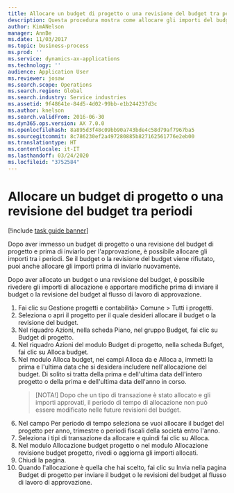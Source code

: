 ```yaml
---
title: Allocare un budget di progetto o una revisione del budget tra periodi
description: Questa procedura mostra come allocare gli importi del budget di progetto sui periodi.
author: KimANelson
manager: AnnBe
ms.date: 11/03/2017
ms.topic: business-process
ms.prod: ''
ms.service: dynamics-ax-applications
ms.technology: ''
audience: Application User
ms.reviewer: josaw
ms.search.scope: Operations
ms.search.region: Global
ms.search.industry: Service industries
ms.assetid: 9f48641e-84d5-4d02-99bb-e1b244237d3c
ms.author: knelson
ms.search.validFrom: 2016-06-30
ms.dyn365.ops.version: AX 7.0.0
ms.openlocfilehash: 8a895d3f48c09bb90a743bde4c58d79af7967ba5
ms.sourcegitcommit: 8c786230ef2a497280885b827162561776e2eb00
ms.translationtype: HT
ms.contentlocale: it-IT
ms.lasthandoff: 03/24/2020
ms.locfileid: "3752584"
---
```

# <a name="allocate-a-project-budget-or-budget-revision-across-periods"></a>Allocare un budget di progetto o una revisione del budget tra periodi

[!include [task guide banner](../../includes/task-guide-banner.md)]

Dopo aver immesso un budget di progetto o una revisione del budget di progetto e prima di inviarlo per l'approvazione, è possibile allocare gli importi tra i periodi. Se il budget o la revisione del budget viene rifiutato, puoi anche allocare gli importi prima di inviarlo nuovamente. 

Dopo aver allocato un budget o una revisione del budget, è possibile rivedere gli importi di allocazione e apportare modifiche prima di inviare il budget o la revisione del budget al flusso di lavoro di approvazione. 

1. Fai clic su Gestione progetti e contabilità> Comune > Tutti i progetti. 
2. Seleziona o apri il progetto per il quale desideri allocare il budget o la revisione del budget. 
3. Nel riquadro Azioni, nella scheda Piano, nel gruppo Budget, fai clic su Budget di progetto. 
4. Nel riquadro Azioni del modulo Budget di progetto, nella scheda Bufget, fai clic su Alloca budget. 
5. Nel modulo Alloca budget, nei campi Alloca da e Alloca a, immetti la prima e l'ultima data che si desidera includere nell'allocazione del budget. Di solito si tratta della prima e dell'ultima data dell'intero progetto o della prima e dell'ultima data dell'anno in corso.  
   > [NOTA!] Dopo che un tipo di transazione è stato allocato e gli importi approvati, il periodo di tempo di allocazione non può essere modificato nelle future revisioni del budget. 
6. Nel campo Per periodo di tempo seleziona se vuoi allocare il budget del progetto per anno, trimestre o periodi fiscali della società entro l'anno.
7. Seleziona i tipi di transazione da allocare e quindi fai clic su Alloca. 
8. Nel modulo Allocazione budget progetto o nel modulo Allocazione revisione budget progetto, rivedi o aggiorna gli importi allocati. 
9. Chiudi la pagina.
10. Quando l'allocazione è quella che hai scelto, fai clic su Invia nella pagina Budget di progetto per inviare il budget o le revisioni del budget al flusso di lavoro di approvazione.  


